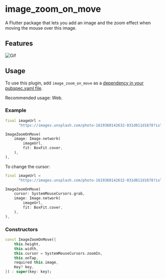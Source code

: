 # image_zoom_on_move

A Flutter package that lets you add an image and the zoom effect when moving the mouse over this image.

## Features

![Gif](resources/zoom_on_move.gif)

## Usage

To use this plugin, add `image_zoom_on_move` as a [dependency in your pubspec.yaml file](https://flutter.dev/docs/development/platform-integration/platform-channels).

Recommended usage: Web.

### Example

``` dart
final imageUrl =
      "https://images.unsplash.com/photo-1619360142632-031d811d1678?ixlib=rb-1.2.1&ixid=MnwxMjA3fDB8MHxwaG90by1wYWdlfHx8fGVufDB8fHx8&auto=format&fit=crop&w=872&q=80";

ImageZoomOnMove(
    image: Image.network(
        imageUrl,
        fit: BoxFit.cover,
    ),
),
```

To change the cursor:

``` dart
final imageUrl =
      "https://images.unsplash.com/photo-1619360142632-031d811d1678?ixlib=rb-1.2.1&ixid=MnwxMjA3fDB8MHxwaG90by1wYWdlfHx8fGVufDB8fHx8&auto=format&fit=crop&w=872&q=80";

ImageZoomOnMove(
    cursor: SystemMouseCursors.grab,
    image: Image.network(
        imageUrl,
        fit: BoxFit.cover,
    ),
),
```

### Constructors 

``` dart
const ImageZoomOnMove({
    this.height,
    this.width,
    this.cursor = SystemMouseCursors.zoomIn,
    this.onTap,
    required this.image,
    Key? key,
}) : super(key: key);
```



